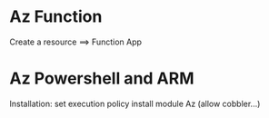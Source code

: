 # Az Function


Create a resource ==> Function App

# Az Powershell and ARM

Installation: 
    set execution policy
    install module Az (allow cobbler...)

